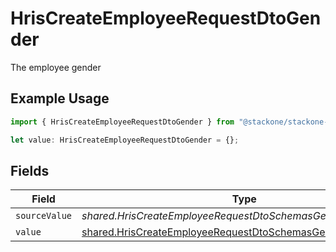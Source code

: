 # HrisCreateEmployeeRequestDtoGender

The employee gender

## Example Usage

```typescript
import { HrisCreateEmployeeRequestDtoGender } from "@stackone/stackone-client-ts/sdk/models/shared";

let value: HrisCreateEmployeeRequestDtoGender = {};
```

## Fields

| Field                                                                                                                                 | Type                                                                                                                                  | Required                                                                                                                              | Description                                                                                                                           |
| ------------------------------------------------------------------------------------------------------------------------------------- | ------------------------------------------------------------------------------------------------------------------------------------- | ------------------------------------------------------------------------------------------------------------------------------------- | ------------------------------------------------------------------------------------------------------------------------------------- |
| `sourceValue`                                                                                                                         | *shared.HrisCreateEmployeeRequestDtoSchemasGenderSourceValue*                                                                         | :heavy_minus_sign:                                                                                                                    | N/A                                                                                                                                   |
| `value`                                                                                                                               | [shared.HrisCreateEmployeeRequestDtoSchemasGenderValue](../../../sdk/models/shared/hriscreateemployeerequestdtoschemasgendervalue.md) | :heavy_minus_sign:                                                                                                                    | N/A                                                                                                                                   |